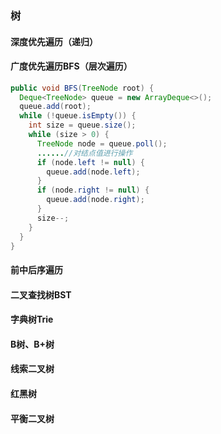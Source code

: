 ### 树
#### 深度优先遍历（递归）
#### 广度优先遍历BFS（层次遍历）
``` java
public void BFS(TreeNode root) {
  Deque<TreeNode> queue = new ArrayDeque<>();
  queue.add(root);
  while (!queue.isEmpty()) {
    int size = queue.size();
    while (size > 0) {
      TreeNode node = queue.poll();
      ......//对结点值进行操作
      if (node.left != null) {
        queue.add(node.left);
      }
      if (node.right != null) {
        queue.add(node.right);
      }
      size--;
    }
  }
}
```
#### 前中后序遍历
#### 二叉查找树BST
#### 字典树Trie
#### B树、B+树
#### 线索二叉树
#### 红黑树
#### 平衡二叉树
